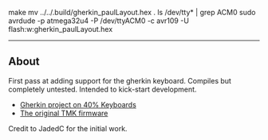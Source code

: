 make
mv ../../.build/gherkin_paulLayout.hex .
ls /dev/tty* | grep ACM0
sudo avrdude -p atmega32u4 -P /dev/ttyACM0  -c avr109  -U flash:w:gherkin_paulLayout.hex


------
About
------

First pass at adding support for the gherkin keyboard. Compiles but completely
untested. Intended to kick-start development.

* [Gherkin project on 40% Keyboards](http://www.40percent.club/2016/11/gherkin.html)
* [The original TMK firmware](https://github.com/di0ib/tmk_keyboard/tree/master/keyboard/gherkin)

Credit to JadedC for the initial work.

